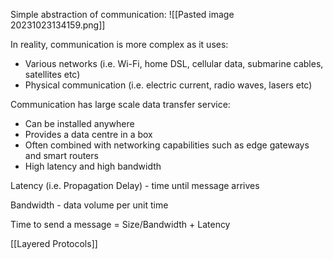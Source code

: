 
Simple abstraction of communication: ![[Pasted image 20231023134159.png]]

In reality, communication is more complex as it uses:

- Various networks (i.e. Wi-Fi, home DSL, cellular data, submarine cables, satellites etc)
- Physical communication (i.e. electric current, radio waves, lasers etc)

Communication has large scale data transfer service:

- Can be installed anywhere
- Provides a data centre in a box
- Often combined with networking capabilities such as edge gateways and smart routers
- High latency and high bandwidth

Latency (i.e. Propagation Delay) - time until message arrives

Bandwidth - data volume per unit time

Time to send a message = Size/Bandwidth + Latency

[[Layered Protocols]]


